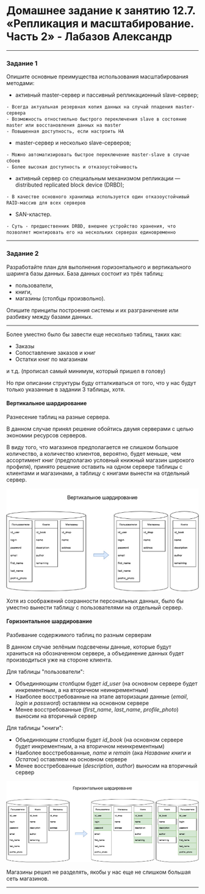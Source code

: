 # Домашнее задание к занятию 12.7. «Репликация и масштабирование. Часть 2» - Лабазов Александр

---

### Задание 1

Опишите основные преимущества использования масштабирования методами:

- активный master-сервер и пассивный репликационный slave-сервер; 
```text
- Всегда актуальная резервная копия данных на случай ппадения master-сервера 
- Возможность отностиельно быстрого переключения slave в состояние master или восстановления данных на master
- Повышенная доступность, если настроить HA
```
- master-сервер и несколько slave-серверов;
```text
- Можно автоматизировать быстрое переключение master-slave в случае сбоев
- Более высокая доступность и отказоустойчивость
```
- активный сервер со специальным механизмом репликации — distributed replicated block device (DRBD);
```text
- В качестве основного хранилища используется один отказоустойчивый RAID-массив для всех серверов
```
- SAN-кластер.
```text
- Суть - предшественник DRBD, внешнее устройство хранения, что позволяет монтировать его на нескольких серверах единовременно
```

---

### Задание 2


Разработайте план для выполнения горизонтального и вертикального шаринга базы данных. База данных состоит из трёх таблиц: 

- пользователи, 
- книги, 
- магазины (столбцы произвольно). 

Опишите принципы построения системы и их разграничение или разбивку между базами данных.

---

Более уместно было бы завести еще несколько таблиц, таких как:

- Заказы
- Сопоставление заказов и книг
- Остатки книг по магазинам

и т.д. (прописал самый минимум, который пришел в голову)

Но при описании структуры буду отталкиваться от того, что у нас будут только указанные в задании 3 таблицы, хотя.

#### Вертикальное шардирование
Разнесение таблиц на разные сервера.

В данном случае принял решение обойтись двумя серверами с целью экономии ресурсов серверов.

В виду того, что магазинов предполагается не слишком большое количество, а количество клиентов, вероятно, будет меньше, чем ассортимент книг (предполагаю условный книжный магазин широкого профиля), принято решение оставить на одном сервере таблицы с клиентами и магазинами, а таблицу с книгами вынести на отдельный сервер.

![Вертикальное шардирование](./images/sharding_vertical.jpg)

Хотя из соображений сохранности персональных данных, было бы уместно вынести таблицу с пользователями на отдельный сервер.

#### Горизонтальное шардирование
Разбивание содержимого таблиц по разным серверам

В данном случае зелёным подсвечены данные, которые будут храниться на обозначенном сервере, а объединение данных будет производиться уже на стороне клиента.

Для таблицы "пользователи":

- Объединяющим столбцом будет *id_user* (на основном сервере будет инкрементным, а на вторичном неинкрементным)
- Наиболее восстребованные на этапе авторизации данные (*email*, *login* и *password*) оставляем на основном сервере
- Менее восстребованные (*first_name*, *last_name*, *profile_photo*) выносим на вторичный сервер

Для таблицы "книги":

- Объединяющим столбцом будет *id_book* (на основном сервере будет инкрементным, а на вторичном неинкрементным)
- Наиболее восстребованные, *name* и *remain* (ака *Название книги* и *Остаток*) оставляем на основном сервере
- Менее восстребованные (*description*, *author*) выносим на вторичный сервер

![Горизонтальное шардирование](./images/sharding_horizontal.jpg)

Магазины решил не разделять, якобы у нас еще не слишком большая сеть магазинов.

---
